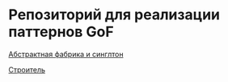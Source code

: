# Репозиторий для реализации паттернов GoF

[Абстрактная фабрика и синглтон](https://github.com/BestSeal/GoF_Patterns/tree/master/AbstractFactoryAndSingleton)

[Строитель](https://github.com/BestSeal/GoF_Patterns/tree/master/BuilderPattern)
